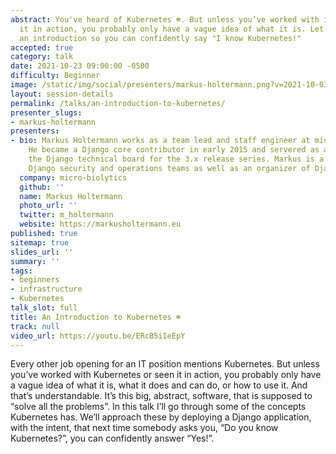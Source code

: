 ```yaml
---
abstract: You've heard of Kubernetes ☸️. But unless you’ve worked with it or seen
  it in action, you probably only have a vague idea of what it is. Let me give you
  an introduction so you can confidently say "I know Kubernetes!"
accepted: true
category: talk
date: 2021-10-23 09:00:00 -0500
difficulty: Beginner
image: /static/img/social/presenters/markus-holtermann.png?v=2021-10-03
layout: session-details
permalink: /talks/an-introduction-to-kubernetes/
presenter_slugs:
- markus-holtermann
presenters:
- bio: Markus Holtermann works as a team lead and staff engineer at micro-biolytics.
    He became a Django core contributor in early 2015 and servered as a member of
    the Django technical board for the 3.x release series. Markus is a member of the
    Django security and operations teams as well as an organizer of DjangoCon conferences.
  company: micro-biolytics
  github: ''
  name: Markus Holtermann
  photo_url: ''
  twitter: m_holtermann
  website: https://markusholtermann.eu
published: true
sitemap: true
slides_url: ''
summary: ''
tags:
- beginners
- infrastructure
- Kubernetes
talk_slot: full
title: An Introduction to Kubernetes ☸️
track: null
video_url: https://youtu.be/ERcB5iIeEpY
---
```


Every other job opening for an IT position mentions Kubernetes. But unless you’ve worked with Kubernetes or seen it in action, you probably only have a vague idea of what it is, what it does and can do, or how to use it. And that’s understandable. It’s this big, abstract, software, that is supposed to “solve all the problems”. In this talk I’ll go through some of the concepts Kubernetes has. We’ll approach these by deploying a Django application, with the intent, that next time somebody asks you, “Do you know Kubernetes?”, you can confidently answer “Yes!”.
